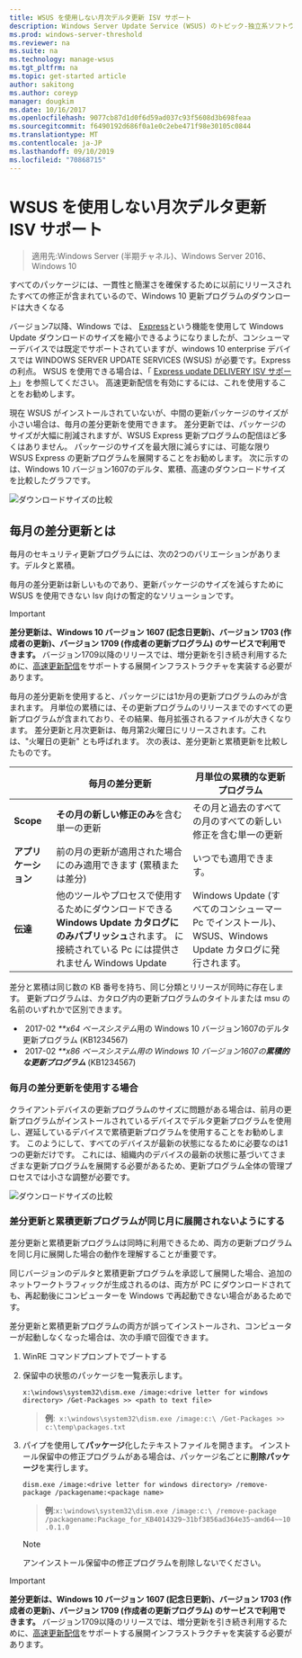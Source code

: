 ```yaml
---
title: WSUS を使用しない月次デルタ更新 ISV サポート
description: Windows Server Update Service (WSUS) のトピック-独立系ソフトウェアベンダー (ISV) が WSUS Express 更新プログラム配信ではなく毎月デルタ更新プログラムを一時的に使用してパッケージサイズを小さくする方法
ms.prod: windows-server-threshold
ms.reviewer: na
ms.suite: na
ms.technology: manage-wsus
ms.tgt_pltfrm: na
ms.topic: get-started article
author: sakitong
ms.author: coreyp
manager: dougkim
ms.date: 10/16/2017
ms.openlocfilehash: 9077cb87d1d0f6d59ad037c93f5608d3b698feaa
ms.sourcegitcommit: f6490192d686f0a1e0c2ebe471f98e30105c0844
ms.translationtype: MT
ms.contentlocale: ja-JP
ms.lasthandoff: 09/10/2019
ms.locfileid: "70868715"
---
```

# <a name="monthly-delta-update-isv-support-without-wsus"></a>WSUS を使用しない月次デルタ更新 ISV サポート

>適用先:Windows Server (半期チャネル)、Windows Server 2016、Windows 10

すべてのパッケージには、一貫性と簡潔さを確保するために以前にリリースされたすべての修正が含まれているので、Windows 10 更新プログラムのダウンロードは大きくなる  

バージョン7以降、Windows では、 [Express](https://technet.microsoft.com/library/cc708456(v=ws.10).aspx#Anchor_2)という機能を使用して Windows Update ダウンロードのサイズを縮小できるようになりましたが、コンシューマーデバイスでは既定でサポートされていますが、windows 10 enterprise デバイスでは WINDOWS SERVER UPDATE SERVICES (WSUS) が必要です。Express の利点。 WSUS を使用できる場合は、「 [Express update DELIVERY ISV サポート](express-update-delivery-ISV-support.md)」を参照してください。 高速更新配信を有効にするには、これを使用することをお勧めします。 

現在 WSUS がインストールされていないが、中間の更新パッケージのサイズが小さい場合は、毎月の差分更新を使用できます。 差分更新では、パッケージのサイズが大幅に削減されますが、WSUS Express 更新プログラムの配信ほど多くはありません。 パッケージのサイズを最大限に減らすには、可能な限り WSUS Express の更新プログラムを展開することをお勧めします。 次に示すのは、Windows 10 バージョン1607のデルタ、累積、高速のダウンロードサイズを比較したグラフです。

![ダウンロードサイズの比較](../../media/express-update-delivery-isv-support/delta-1.png)

## <a name="what-is-monthly-delta-update"></a>毎月の差分更新とは

毎月のセキュリティ更新プログラムには、次の2つのバリエーションがあります。デルタと累積。

毎月の差分更新は新しいものであり、更新パッケージのサイズを減らすために WSUS を使用できない Isv 向けの暫定的なソリューションです。

>[!IMPORTANT]
>**差分更新は、Windows 10 バージョン 1607 (記念日更新)、バージョン 1703 (作成者の更新)、バージョン 1709 (作成者の更新プログラム) のサービスで利用できます。** バージョン1709以降のリリースでは、増分更新を引き続き利用するために、[高速更新配信](express-update-delivery-ISV-support.md)をサポートする展開インフラストラクチャを実装する必要があります。

毎月の差分更新を使用すると、パッケージには1か月の更新プログラムのみが含まれます。 月単位の累積には、その更新プログラムのリリースまでのすべての更新プログラムが含まれており、その結果、毎月拡張されるファイルが大きくなります。 差分更新と月次更新は、毎月第2火曜日にリリースされます。これは、"火曜日の更新" とも呼ばれます。 次の表は、差分更新と累積更新を比較したものです。

|                    | 毎月の**差分**更新                                                                                                                                                                                                       | 月単位の**累積的**な更新プログラム                                                                                                                                                                                             |
|--------------------|--------------------------------------------------------------------------------------------------------------------------------------------------------------------------------------------------------------------------------|---------------------------------------------------------------------------------------------------------------------------------------------------------------------------------------------------------------------------|
| **Scope**          | **その月の新しい修正のみ**を含む単一の更新                                                                                                                                                                           | その月と過去のすべての月のすべての新しい修正を含む単一の更新                                                                                                                                                   |
| **アプリケーション**    | 前の月の更新が適用された場合にのみ適用できます (累積または差分)                                                                                                                                           | いつでも適用できます。                                                                                                                                                                                                |
| **伝達**       | 他のツールやプロセスで使用するためにダウンロードできる**Windows Update カタログにのみパブリッシュ**されます。 に接続されている Pc には提供されません Windows Update                                                         | Windows Update (すべてのコンシューマー Pc でインストール)、WSUS、Windows Update カタログに発行されます。                                                                                                                |

差分と累積は同じ数の KB 番号を持ち、同じ分類とリリースが同時に存在します。 更新プログラムは、カタログ内の更新プログラムのタイトルまたは msu の名前のいずれかで区別できます。

-  2017-02 *\*\*x64 ベースシステム*用の Windows 10 バージョン1607のデルタ更新プログラム (KB1234567)
-  2017-02 *\*\*x86 ベースシステム用の Windows 10 バージョン1607の**累積的な更新プログラム*** (KB1234567)                                                                                                                                                                                                                                                                                                                                                                                                                                                                                                                                                                                                                                                                                                                                                                                                                                                                                      

### <a name="when-to-use-monthly-delta-update"></a>毎月の差分更新を使用する場合

クライアントデバイスの更新プログラムのサイズに問題がある場合は、前月の更新プログラムがインストールされているデバイスでデルタ更新プログラムを使用し、遅延しているデバイスで累積更新プログラムを使用することをお勧めします。 このようにして、すべてのデバイスが最新の状態になるために必要なのは1つの更新だけです。 これには、組織内のデバイスの最新の状態に基づいてさまざまな更新プログラムを展開する必要があるため、更新プログラム全体の管理プロセスでは小さな調整が必要です。

![ダウンロードサイズの比較](../../media/express-update-delivery-isv-support/delta-2.png)

### <a name="prevent-deployment-of-delta-and-cumulative-updates-in-the-same-month"></a>差分更新と累積更新プログラムが同じ月に展開されないようにする

差分更新と累積更新プログラムは同時に利用できるため、両方の更新プログラムを同じ月に展開した場合の動作を理解することが重要です。

同じバージョンのデルタと累積更新プログラムを承認して展開した場合、追加のネットワークトラフィックが生成されるのは、両方が PC にダウンロードされても、再起動後にコンピューターを Windows で再起動できない場合があるためです。

差分更新と累積更新プログラムの両方が誤ってインストールされ、コンピューターが起動しなくなった場合は、次の手順で回復できます。

1. WinRE コマンドプロンプトでブートする
2. 保留中の状態のパッケージを一覧表示します。

    `x:\windows\system32\dism.exe /image:<drive letter for windows directory> /Get-Packages >> <path to text file>`
 
    > **例**:` x:\windows\system32\dism.exe /image:c:\ /Get-Packages >> c:\temp\packages.txt`
 
3. パイプを使用して**パッケージ**化したテキストファイルを開きます。 インストール保留中の修正プログラムがある場合は、パッケージ名ごとに**削除パッケージ**を実行します。
 
   `dism.exe /image:<drive letter for windows directory> /remove-package /packagename:<package name>`
 
    > **例**:`x:\windows\system32\dism.exe /image:c:\ /remove-package /packagename:Package_for_KB4014329~31bf3856ad364e35~amd64~~10.0.1.0`
 
    >[!NOTE]
    >アンインストール保留中の修正プログラムを削除しないでください。

>[!IMPORTANT]
>**差分更新は、Windows 10 バージョン 1607 (記念日更新)、バージョン 1703 (作成者の更新)、バージョン 1709 (作成者の更新プログラム) のサービスで利用できます。** バージョン1709以降のリリースでは、増分更新を引き続き利用するために、[高速更新配信](express-update-delivery-ISV-support.md)をサポートする展開インフラストラクチャを実装する必要があります。
